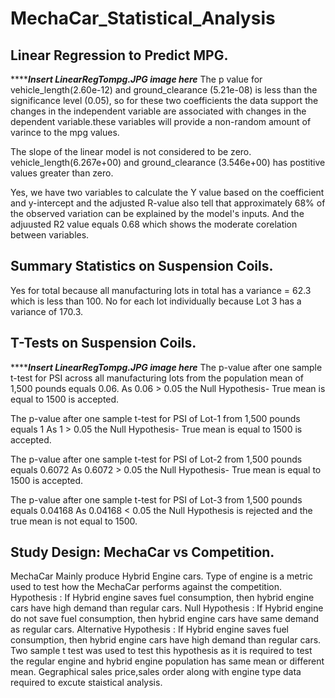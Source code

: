 # MechaCar_Statistical_Analysis

## Linear Regression to Predict MPG.

*********Insert LinearRegTompg.JPG image here*****
The p value for vehicle_length(2.60e-12) and ground_clearance (5.21e-08) is less than the significance level (0.05), 
so for these two coefficients the data support the changes in the independent variable are associated with changes in 
the dependent variable.these variables will provide a non-random amount of varince to the mpg values.

The slope of the linear model is not considered to be zero. vehicle_length(6.267e+00) and ground_clearance (3.546e+00) has
postitive values greater than zero.

Yes, we have two variables to calculate the Y value based on the coefficient and y-intercept and the adjusted R-value also tell
that approximately 68% of the observed variation can be explained by the model's inputs. And the adjuusted R2 value equals 0.68
which shows the moderate corelation between variables.

## Summary Statistics on Suspension Coils.

Yes for total because all manufacturing lots in total has a variance = 62.3 which is less than 100.
No for each lot individually because Lot 3 has a variance of 170.3.

## T-Tests on Suspension Coils.
*********Insert LinearRegTompg.JPG image here*****
The p-value after one sample t-test for PSI across all manufacturing lots from the population mean of 1,500 pounds equals
0.06. As 0.06 > 0.05 the Null Hypothesis- True mean is equal to 1500 is accepted.

The p-value after one sample t-test for PSI of Lot-1 from 1,500 pounds equals 1
As 1 > 0.05 the Null Hypothesis- True mean is equal to 1500 is accepted.

The p-value after one sample t-test for PSI of Lot-2 from 1,500 pounds equals 0.6072
As 0.6072 > 0.05 the Null Hypothesis- True mean is equal to 1500 is accepted.

The p-value after one sample t-test for PSI of Lot-3 from 1,500 pounds equals 0.04168
As 0.04168 < 0.05 the Null Hypothesis is rejected and the true mean is not equal to 1500.

## Study Design: MechaCar vs Competition.
MechaCar Mainly produce Hybrid Engine cars. Type of engine is a metric used to test how the MechaCar performs against the competition.
Hypothesis : If Hybrid engine saves fuel consumption, then hybrid engine cars have high demand than regular cars.
Null Hypothesis : If Hybrid engine do not save fuel consumption, then hybrid engine cars have same demand as regular cars.
Alternative Hypothesis : If Hybrid engine saves fuel consumption, then hybrid engine cars have high demand than regular cars.
Two sample t test was used to test this hypothesis as it is required to test the regular engine and hybrid engine population has same mean 
or different mean.
Gegraphical sales price,sales order along with engine type data required to excute staistical analysis. 
